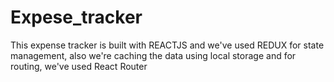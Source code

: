 # Expese_tracker
This expense tracker is built with REACTJS and we've used REDUX for state management, also we're caching the data using local storage and for routing, we've used React Router
